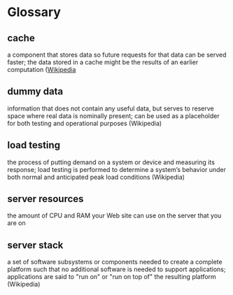 # Glossary

## cache

a component that stores data so future requests for that data can be served faster; the data stored in a cache might be the results of an earlier computation ([Wikipedia](http://en.wikipedia.org/wiki/Cache_(computing))

## dummy data

information that does not contain any useful data, but serves to reserve space where real data is nominally present; can be used as a placeholder for both testing and operational purposes (Wikipedia)

## load testing

the process of putting demand on a system or device and measuring its response; load testing is performed to determine a system’s behavior under both normal and anticipated peak load conditions (Wikipedia)

## server resources

the amount of CPU and RAM your Web site can use on the server that you are on

## server stack

a set of software subsystems or components needed to create a complete platform such that no additional software is needed to support applications; applications are said to "run on" or "run on top of" the resulting platform (Wikipedia)